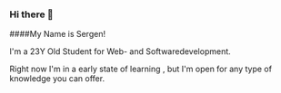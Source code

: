 ### Hi there 👋

####My Name is Sergen! 

I'm a 23Y Old Student for Web- and Softwaredevelopment.

Right now I'm in a early state of learning , but I'm open for any type of knowledge you can offer.



<!--
**SergenF18/SergenF18** is a ✨ _special_ ✨ repository because its `README.md` (this file) appears on your GitHub profile.

Here are some ideas to get you started:

- 🔭 I’m currently working on ...
- 🌱 I’m currently learning ...
- 👯 I’m looking to collaborate on ...
- 🤔 I’m looking for help with ...
- 💬 Ask me about ...
- 📫 How to reach me: ...
- 😄 Pronouns: ...
- ⚡ Fun fact: ...
-->
